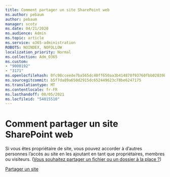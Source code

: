 ```yaml
---
title: Comment partager un site SharePoint web
ms.author: pebaum
author: pebaum
manager: scotv
ms.date: 04/21/2020
ms.audience: Admin
ms.topic: article
ms.service: o365-administration
ROBOTS: NOINDEX, NOFOLLOW
localization_priority: Normal
ms.collection: Adm_O365
ms.custom:
- "9000192"
- "3171"
ms.openlocfilehash: 0fc98cceede7ba565dc40ff650aa3b414870f93760fbb02039bd6f6469fdbf07
ms.sourcegitcommit: b5f7da89a650d2915dc652449623c78be6247175
ms.translationtype: MT
ms.contentlocale: fr-FR
ms.lasthandoff: 08/05/2021
ms.locfileid: "54015510"
---
```

# <a name="how-to-share-a-sharepoint-site"></a>Comment partager un site SharePoint web

Si vous êtes propriétaire de site, vous pouvez accorder à d’autres personnes l’accès au site en les ajoutant en tant que propriétaires, membres ou visiteurs. ([Vous souhaitez partager un fichier ou un dossier à la place ?](https://support.office.com/article/share-sharepoint-files-or-folders-1fe37332-0f9a-4719-970e-d2578da4941c))

[Partager un site](https://support.office.com/article/share-a-site-958771a8-d041-4eb8-b51c-afea2eae3658)